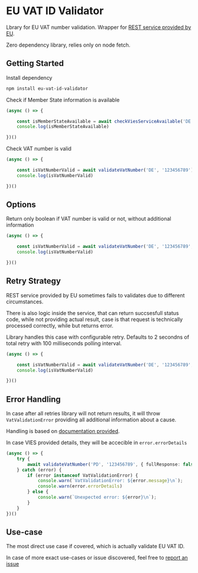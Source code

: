 # EU VAT ID Validator
Lbrary for EU VAT number validation. Wrapper for [REST service provided by EU](https://ec.europa.eu/taxation_customs/vies/#/technical-information).  

Zero dependency library, relies only on node fetch.

## Getting Started
Install dependency
```bash
npm install eu-vat-id-validator
```
Check if Member State information is available
```typescript
(async () => {

    const isMemberStateAvailable = await checkViesServiceAvailable('DE')
    console.log(isMemberStateAvailable)

})()
```
Check VAT number is valid
```typescript
(async () => {

    const isVatNumberValid = await validateVatNumber('DE', '123456789')
    console.log(isVatNumberValid)

})()
```
## Options
Return only boolean if VAT number is valid or not, without additional information
```typescript
(async () => {

    const isVatNumberValid = await validateVatNumber('DE', '123456789', { fullResponse: false })
    console.log(isVatNumberValid)

})()
```
## Retry Strategy
REST service provided by EU sometimes fails to validates due to different circumstances.  

There is also logic inside the service, that can return succsesfull status code, while not providing actual result, case is that request is technically processed correctly, while but returns error.  

Library handles this case with configurable retry. Defaults to 2 secondns of total retry with 100 milliseconds polling interval.
```typescript
(async () => {

    const isVatNumberValid = await validateVatNumber('DE', '123456789', { fullResponse: false, retryDelay: 500, timeout: 10000 })
    console.log(isVatNumberValid)

})()
```
## Error Handling
In case after all retries library will not return results, it will throw `VatValidationError` providing all additional information about a cause.  

Handling is based on [documentation provided](https://taxation-customs.ec.europa.eu/document/13d951e7-822a-40b4-a0df-ea6dc94b7fbb_en).

In case VIES provided details, they will be accecible in `error.errorDetails`
```typescript
(async () => {
    try {
        await validateVatNumber('PD', '123456789', { fullResponse: false });
    } catch (error) {
        if (error instanceof VatValidationError) {
            console.warn(`VatValidationError: ${error.message}\n`);
            console.warn(error.errorDetails)
        } else {
            console.warn(`Unexpected error: ${error}\n`);
        }
    }
})()
```

## Use-case
The most direct use case if covered, which is actually validate EU VAT ID.  

In case of more exact use-cases or issue discovered, feel free to [report an issue](https://github.com/beyond-danube/eu-vat-id-validator/issues)
